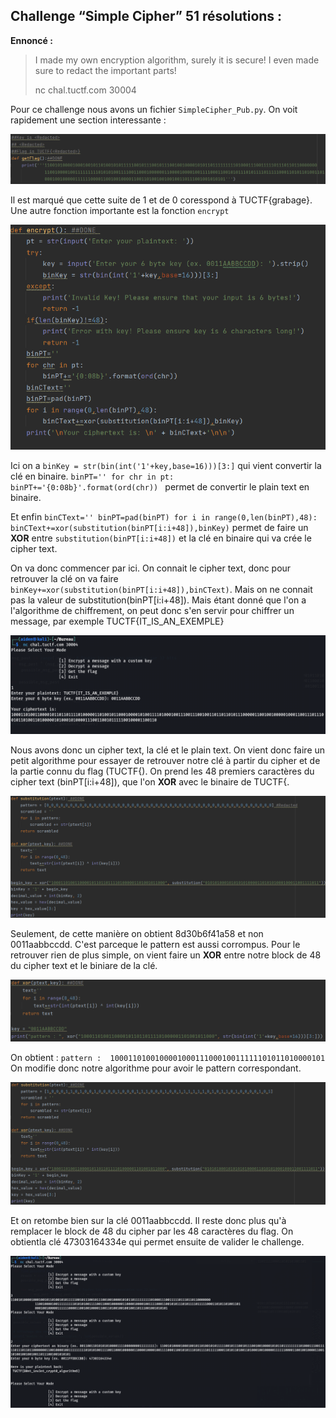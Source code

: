 ## Challenge “Simple Cipher” 51 résolutions :

**Ennoncé :**
>I made my own encryption algorithm, surely it is secure! I even made sure to redact the important parts!
>
>nc chal.tuctf.com 30004 


Pour ce challenge nous avons un fichier `SimpleCipher_Pub.py`. On voit rapidement une section interessante :

<img src="./src/images/simple_cipher_medium_1.png"/>

Il est marqué que cette suite de 1 et de 0 coresspond à TUCTF{grabage}. Une autre fonction importante est la fonction `encrypt`

<img src="./src/images/simple_cipher_medium_2.png"/>

Ici on a `binKey = str(bin(int('1'+key,base=16)))[3:]` qui vient convertir la clé en binaire.
`binPT=''
    for chr in pt:
        binPT+='{0:08b}'.format(ord(chr)) `
permet de convertir le plain text en binaire.

Et enfin
`binCText=''
    binPT=pad(binPT)
    for i in range(0,len(binPT),48):
        binCText+=xor(substitution(binPT[i:i+48]),binKey)`
permet de faire un **XOR** entre `substitution(binPT[i:i+48])` et la clé en binaire qui va crée le cipher text.

On va donc commencer par ici. On connait le cipher text, donc pour retrouver la clé on va faire `binKey+=xor(substitution(binPT[i:i+48]),binCText)`. Mais on ne connait pas la valeur de substitution(binPT[i:i+48]). Mais étant donné que l'on a l'algorithme de chiffrement, on peut donc s'en servir pour chiffrer un message, par exemple TUCTF{IT_IS_AN_EXEMPLE}

<img src="./src/images/simple_cipher_medium_3.png"/>

Nous avons donc un cipher text, la clé et le plain text. On vient donc faire un petit algorithme pour essayer de retrouver notre clé à partir du cipher et de la partie connu du flag (TUCTF{). On prend les 48 premiers caractères du cipher text (binPT[i:i+48]), que l'on **XOR** avec le binaire de TUCTF{.

<img src="./src/images/simple_cipher_medium_4.png"/>

Seulement, de cette manière on obtient 8d30b6f41a58 et non 0011aabbccdd. C'est parceque le pattern est aussi corrompus. Pour le retrouver rien de plus simple, on vient faire un **XOR** entre notre block de 48 du cipher text et le biniare de la clé.

<img src="./src/images/simple_cipher_medium_5.png"/>

On obtient : `pattern :  100011010010000100011100010011111101011010000101`
On modifie donc notre algorithme pour avoir le pattern correspondant.

<img src="./src/images/simple_cipher_medium_6.png"/>

Et on retombe bien sur la clé 0011aabbccdd. Il reste donc plus qu'à remplacer le block de 48 du cipher par les 48 caractères du flag. On obtientla clé 47303164334e qui permet ensuite de valider le challenge.

<img src="./src/images/simple_cipher_medium_7.png"/>
